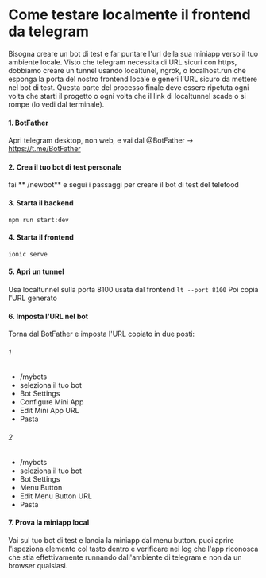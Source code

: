 # Come testare localmente il frontend da telegram
Bisogna creare un bot di test e far puntare l'url della sua miniapp verso il tuo ambiente locale. Visto che telegram necessita di URL sicuri con https, dobbiamo creare un tunnel usando localtunel, ngrok, o localhost.run che esponga la porta del nostro frontend locale e generi l'URL sicuro da mettere nel bot di test. Questa parte del processo finale deve essere ripetuta ogni volta che starti il progetto o ogni volta che il link di localtunnel scade o si rompe (lo vedi dal terminale).

#### 1. BotFather
Apri telegram desktop, non web, e vai dal @BotFather -> https://t.me/BotFather 

#### 2. Crea il tuo bot di test personale
fai ** /newbot** e segui i passaggi per creare il bot di test del telefood

#### 3. Starta il backend
`npm run start:dev
`
#### 4. Starta il frontend
`ionic serve`

#### 5. Apri un tunnel
Usa localtunnel sulla porta 8100 usata dal frontend
`lt --port 8100`
Poi copia l'URL generato

#### 6. Imposta l'URL nel bot
Torna dal BotFather e imposta l'URL copiato in due posti:
###### 1 
- /mybots
- seleziona il tuo bot
- Bot Settings
- Configure Mini App 
- Edit Mini App URL
- Pasta

###### 2
- /mybots
- seleziona il tuo bot
- Bot Settings
- Menu Button 
- Edit Menu Button URL
- Pasta

#### 7. Prova la miniapp local
Vai sul tuo bot di test e lancia la miniapp dal menu button. puoi aprire l'ispeziona elemento col tasto dentro e verificare nei log che l'app riconosca che stia effettivamente runnando dall'ambiente di telegram e non da un browser qualsiasi.

